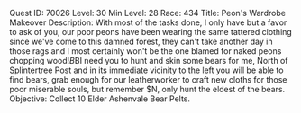 Quest ID: 70026
Level: 30
Min Level: 28
Race: 434
Title: Peon's Wardrobe Makeover
Description: With most of the tasks done, I only have but a favor to ask of you, our poor peons have been wearing the same tattered clothing since we've come to this damned forest, they can't take another day in those rags and I most certainly won't be the one blamed for naked peons chopping wood!$B$BI need you to hunt and skin some bears for me, North of Splintertree Post and in its immediate vicinity to the left you will be able to find bears, grab enough for our leatherworker to craft new cloths for those poor miserable souls, but remember $N, only hunt the eldest of the bears.
Objective: Collect 10 Elder Ashenvale Bear Pelts.
